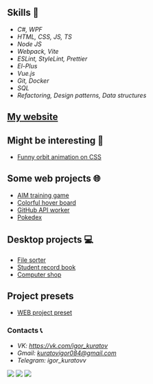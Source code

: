 ## Skills 🧠
 - *C#, WPF*
 - *HTML, CSS, JS, TS*
 - *Node JS*
 - *Webpack, Vite*
 - *ESLint, StyleLint, Prettier*
 - *El-Plus*
 - *Vue.js*
 - *Git, Docker*
 - *SQL*
 - *Refactoring, Design patterns, Data structures*

## [My website](https://kuratovigor.github.io/portfolio-website/)

## Might be interesting 🍒
 - [Funny orbit animation on CSS](https://kuratovigor.github.io/figuresorbit.github.io/)

## Some web projects 🌐
 - [AIM training game](https://kuratovigor.github.io/aim-training/)
 - [Colorful hover board](https://kuratovigor.github.io/hover-board/)
 - [GitHub API worker](https://kuratovigor.github.io/github-users-worker/)
 - [Pokedex](http://pokedex.kuratovia.ru/)

## Desktop projects 💻
 - [File sorter](https://github.com/KuratovIgor/FileSorter3000)
 - [Student record book](https://github.com/KuratovIgor/Record_book)
 - [Computer shop](https://github.com/KuratovIgor/SCN)
 
## Project presets
 - [WEB project preset](https://github.com/KuratovIgor/web-project-preset)


### Contacts 📞
 - *VK: https://vk.com/igor_kuratov*
 - *Gmail: kuratovigor084@gmail.com*
 - *Telegram: igor_kuratovv*


![](https://github-profile-summary-cards.vercel.app/api/cards/profile-details?username=KuratovIgor&theme=solarized_dark)
![](https://github-profile-summary-cards.vercel.app/api/cards/repos-per-language?username=KuratovIgor&theme=solarized_dark)
![](https://github-profile-summary-cards.vercel.app/api/cards/stats?username=KuratovIgor&theme=solarized_dark)
